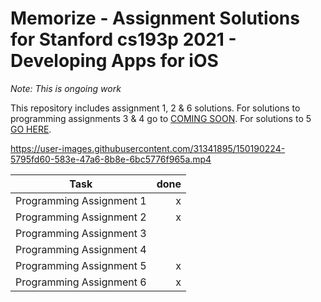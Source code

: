 # Memorize - Assignment Solutions for Stanford cs193p 2021 - Developing Apps for iOS
*Note: This is ongoing work*

This repository includes assignment 1, 2 & 6 solutions. For solutions to programming assignments 3 & 4 go to [COMING SOON](). For solutions to 5 [GO HERE](https://github.com/MarkusFox/EmojiArt-cs193p).

https://user-images.githubusercontent.com/31341895/150190224-5795fd60-583e-47a6-8b8e-6bc5776f965a.mp4

Task|done
-|-:
Programming Assignment 1|x
Programming Assignment 2|x
Programming Assignment 3| 
Programming Assignment 4| 
Programming Assignment 5|x
Programming Assignment 6|x

